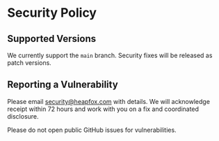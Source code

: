 # Security Policy

## Supported Versions

We currently support the `main` branch. Security fixes will be released as patch versions.

## Reporting a Vulnerability

Please email [security@heapfox.com](mailto:security@heapfox.com) with details. We will acknowledge receipt within 72 hours and work with you on a fix and coordinated disclosure.

Please do not open public GitHub issues for vulnerabilities.
